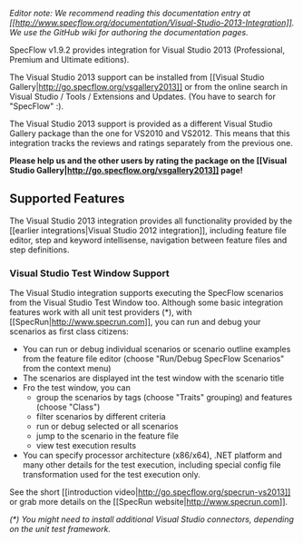 _Editor note: We recommend reading this documentation entry at [[http://www.specflow.org/documentation/Visual-Studio-2013-Integration]]. We use the GitHub wiki for authoring the documentation pages._

SpecFlow v1.9.2 provides integration for Visual Studio 2013 (Professional, Premium and Ultimate editions).

The Visual Studio 2013 support can be installed from [[Visual Studio Gallery|http://go.specflow.org/vsgallery2013]] or from the online search in Visual Studio / Tools / Extensions and Updates. (You have to search for "SpecFlow" :).

The Visual Studio 2013 support is provided as a different Visual Studio Gallery package than the one for VS2010 and VS2012. This means that this integration tracks the reviews and ratings separately from the previous one.

**Please help us and the other users by rating the package on the [[Visual Studio Gallery|http://go.specflow.org/vsgallery2013]] page!**

## Supported Features

The Visual Studio 2013 integration provides all functionality provided by the [[earlier integrations|Visual Studio 2012 integration]], including feature file editor, step and keyword intellisense, navigation between feature files and step definitions. 

### Visual Studio Test Window Support

The Visual Studio integration supports executing the SpecFlow scenarios from the Visual Studio Test Window too. Although some basic integration features work with all unit test providers (*), with [[SpecRun|http://www.specrun.com]], you can run and debug your scenarios as first class citizens:

* You can run or debug individual scenarios or scenario outline examples from the feature file editor (choose "Run/Debug SpecFlow Scenarios" from the context menu)
* The scenarios are displayed int the test window with the scenario title
* Fro the test window, you can 
  * group the scenarios by tags (choose "Traits" grouping) and features (choose "Class")
  * filter scenarios by different criteria
  * run or debug selected or all scenarios
  * jump to the scenario in the feature file
  * view test execution results
* You can specify processor architecture (x86/x64), .NET platform and many other details for the test execution, including special config file transformation used for the test execution only.

See the short [[introduction video|http://go.specflow.org/specrun-vs2013]] or grab more details on the [[SpecRun website|http://www.specrun.com]].

_(*) You might need to install additional Visual Studio connectors, depending on the unit test framework._
